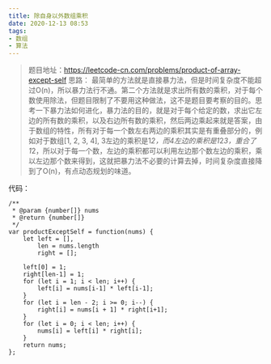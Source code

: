 ```yaml
---
title: 除自身以外数组乘积
date: 2020-12-13 08:53
tags:
- 数组
- 算法
---
```

>题目地址：https://leetcode-cn.com/problems/product-of-array-except-self
思路： 最简单的方法就是直接暴力法，但是时间复杂度不能超过O(n)，所以暴力法行不通。第二个方法就是求出所有数的乘积，对于每个数使用除法，但题目限制了不要用这种做法，这不是题目要考察的目的。思考一下暴力法如何进化，暴力法的目的，就是对于每个给定的数，求出它左边的所有数的乘积，以及右边所有数的乘积，然后两边乘起来就是答案，由于数组的特性，所有对于每一个数左右两边的乘积其实是有重叠部分的，例如对于数组[1, 2, 3, 4], 3左边的乘积是1*2，而4左边的乘积是1*2*3，重合了1*2，所以对于每一个数，左边的乘积都可以利用左边那个数左边的乘积，乘以左边那个数来得到，这就把暴力法不必要的计算去掉，时间复杂度直接降到了O(n)，有点动态规划的味道。

代码：
```
/**
 * @param {number[]} nums
 * @return {number[]}
 */
var productExceptSelf = function(nums) {
    let left = [],
        len = nums.length
        right = [];
    
    left[0] = 1;
    right[len-1] = 1;
    for (let i = 1; i < len; i++) {
        left[i] = nums[i-1] * left[i-1];
    }
    for (let i = len - 2; i >= 0; i--) {
        right[i] = nums[i + 1] * right[i+1];
    }
    for (let i = 0; i < len; i++) {
        nums[i] = left[i] * right[i];
    }
    return nums;
};
```

